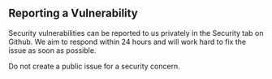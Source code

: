 ## Reporting a Vulnerability
Security vulnerabilities can be reported to us privately in the Security tab on Github. 
We aim to respond within 24 hours and will work hard to fix the issue as soon as possible.

Do not create a public issue for a security concern.
